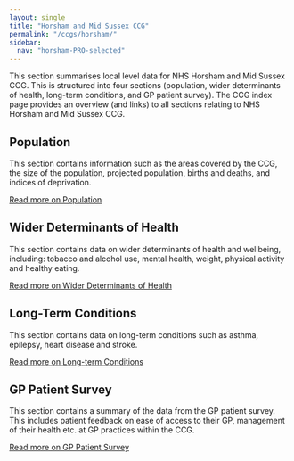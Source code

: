 ```yaml
---
layout: single
title: "Horsham and Mid Sussex CCG"
permalink: "/ccgs/horsham/"
sidebar:
  nav: "horsham-PRO-selected"
---
```


This section summarises local level data for NHS Horsham and Mid Sussex CCG. This is structured into four sections (population, wider determinants of health, long-term conditions, and GP patient survey). The CCG index page provides an overview (and links) to all sections relating to NHS Horsham and Mid Sussex CCG.

## Population
This section contains information such as the areas covered by the CCG, the size of the population, projected population, births and deaths, and indices of deprivation.

[Read more on Population](/ccgs/horsham/population/)

## Wider Determinants of Health
This section contains data on wider determinants of health and wellbeing, including: tobacco and alcohol use, mental health, weight, physical activity and healthy eating.

[Read more on Wider Determinants of Health](/ccgs/horsham/wider-determinants/)

## Long-Term Conditions
This section contains data on long-term conditions such as asthma, epilepsy, heart disease and stroke.

[Read more on Long-term Conditions](/ccgs/horsham/long-term-conditions/)

## GP Patient Survey
This section contains a summary of the data from the GP patient survey. This includes patient feedback on ease of access to their GP, management of their health etc. at GP practices within the CCG.

[Read more on GP Patient Survey](/ccgs/horsham/gp-patient-survey/)
